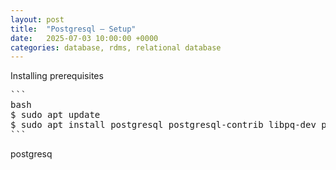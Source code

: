 ```yaml
---
layout: post
title:  "Postgresql – Setup"
date:   2025-07-03 10:00:00 +0000
categories: database, rdms, relational database
---
```


Installing prerequisites
<pre>
```
bash 
$ sudo apt update
$ sudo apt install postgresql postgresql-contrib libpq-dev python3-dev
```
</pre>

postgresq